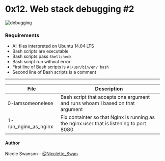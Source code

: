 # 0x12. Web stack debugging #2
![debugging](https://cdn-images-1.medium.com/max/1200/1*re1GLQjhU86ji8l-5p5yCA.png)
### Requirements
- All files interpreted on Ubuntu 14.04 LTS
- Bash scripts are executable
- Bash scripts pass `Shellcheck`
- Bash script run without error
- First line of Bash scripts is `#!/usr/bin/env bash`
- Second line of Bash scripts is a comment

---
File | Description
-----|------------
0-iamsomeonelese | Bash script that accepts one argument and runs whoam I based on that argument
1-run\_nginx\_as\_nginx | Fix containter so that Nginx is running as the nginx user that is listening to port 8080

#### Author
Nicole Swanson - [@Nicolette_Swan](https://twitter.com/Nicolette_Swan)
